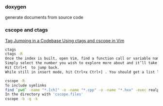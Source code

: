 ### doxygen
generate documents from source code

### cscope and ctags
[Tag Jumping in a Codebase Using ctags and cscope in Vim](https://www.embeddedarm.com/blog/tag-jumping-in-a-codebase-using-ctags-and-cscope-in-vim/)
```bash
ctags
ctags -R
Once the index is built, open Vim, find a function call or variable name, hover over it, and hit Ctrl+] . 
Simply select the number you wish to explore more about and it’ll take you there. 
Hit Ctrl+t  to jump back.
While still in insert mode, hit Ctrl+x Ctrl+] . You should get a list like shown in the screenshot below.

cscope -R
To include symlinks
find `pwd` -name "*.[ch]" -o -name "*.cpp" -o -name "*.hxx" -exec realpath {} \; > cscope.files
In the directory with 'cscope.files'
cscope -b -q -k
```
